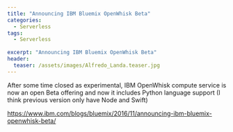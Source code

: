 ```yaml
---
title: "Announcing IBM Bluemix OpenWhisk Beta"
categories:
  - Serverless
tags:
  - Serverless
  
excerpt: "Announcing IBM Bluemix OpenWhisk Beta"
header:
  teaser: /assets/images/Alfredo_Landa.teaser.jpg
---
```


After some time closed as experimental, IBM OpenWhisk compute service is now an open Beta offering and now it includes Python language support (I think previous version only have Node and Swift)

https://www.ibm.com/blogs/bluemix/2016/11/announcing-ibm-bluemix-openwhisk-beta/
